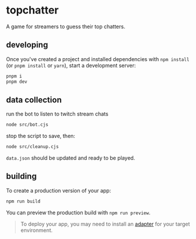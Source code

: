 # topchatter

A game for streamers to guess their top chatters.

## developing

Once you've created a project and installed dependencies with `npm install` (or
`pnpm install` or `yarn`), start a development server:
```bash
pnpm i
pnpm dev
```

## data collection

run the bot to listen to twitch stream chats
```bash
node src/bot.cjs
```

stop the script to save, then:
```bash
node src/cleanup.cjs
```

`data.json` should be updated and ready to be played.

## building

To create a production version of your app:

```bash
npm run build
```

You can preview the production build with `npm run preview`.

> To deploy your app, you may need to install an
> [adapter](https://kit.svelte.dev/docs/adapters) for your target environment.
